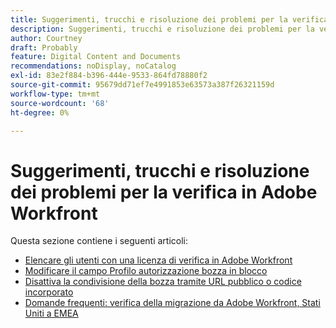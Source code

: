 ```yaml
---
title: Suggerimenti, trucchi e risoluzione dei problemi per la verifica in Adobe Workfront
description: Suggerimenti, trucchi e risoluzione dei problemi per la verifica in Adobe Workfront
author: Courtney
draft: Probably
feature: Digital Content and Documents
recommendations: noDisplay, noCatalog
exl-id: 83e2f884-b396-444e-9533-864fd78880f2
source-git-commit: 95679dd71ef7e4991853e63573a387f26321159d
workflow-type: tm+mt
source-wordcount: '68'
ht-degree: 0%

---
```


# Suggerimenti, trucchi e risoluzione dei problemi per la verifica in Adobe Workfront

Questa sezione contiene i seguenti articoli:

* [Elencare gli utenti con una licenza di verifica in Adobe Workfront](../../../review-and-approve-work/proofing/tips-tricks-and-troubleshooting/report-which-users-have-proofing-license-in-wf.md)
* [Modificare il campo Profilo autorizzazione bozza in blocco](../../../review-and-approve-work/proofing/tips-tricks-and-troubleshooting/edit-proof-profile-bulk.md)
* [Disattiva la condivisione della bozza tramite URL pubblico o codice incorporato](../../../review-and-approve-work/proofing/tips-tricks-and-troubleshooting/disable-public-proofs.md)
* [Domande frequenti: verifica della migrazione da Adobe Workfront, Stati Uniti a EMEA](../../../review-and-approve-work/proofing/tips-tricks-and-troubleshooting/faq-proofing-in-wf-us-to-emea-migration.md)
